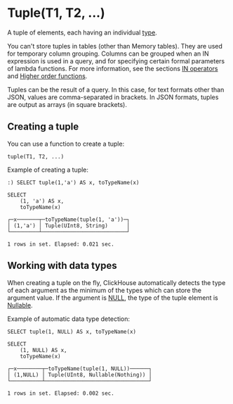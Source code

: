 <a name="data_type-tuple"></a>

# Tuple(T1, T2, ...)

A tuple of elements, each having an individual [type](index.md#data_types).

You can't store tuples in tables (other than Memory tables). They are used for temporary column grouping. Columns can be grouped when an IN expression is used in a query, and for specifying certain formal parameters of lambda functions. For more information, see the sections [IN operators](../query_language/select.md#in_operators) and [Higher order functions](../query_language/functions/higher_order_functions.md#higher_order_functions).

Tuples can be the result of a query. In this case, for text formats other than JSON, values are comma-separated in brackets. In JSON formats, tuples are output as arrays (in square brackets).

## Creating a tuple

You can use a function to create a tuple:

    tuple(T1, T2, ...)
    

Example of creating a tuple:

    :) SELECT tuple(1,'a') AS x, toTypeName(x)
    
    SELECT
        (1, 'a') AS x,
        toTypeName(x)
    
    ┌─x───────┬─toTypeName(tuple(1, 'a'))─┐
    │ (1,'a') │ Tuple(UInt8, String)      │
    └─────────┴───────────────────────────┘
    
    1 rows in set. Elapsed: 0.021 sec.
    

## Working with data types

When creating a tuple on the fly, ClickHouse automatically detects the type of each argument as the minimum of the types which can store the argument value. If the argument is [NULL](../query_language/syntax.md#null-literal), the type of the tuple element is [Nullable](nullable.md#data_type-nullable).

Example of automatic data type detection:

    SELECT tuple(1, NULL) AS x, toTypeName(x)
    
    SELECT
        (1, NULL) AS x,
        toTypeName(x)
    
    ┌─x────────┬─toTypeName(tuple(1, NULL))──────┐
    │ (1,NULL) │ Tuple(UInt8, Nullable(Nothing)) │
    └──────────┴─────────────────────────────────┘
    
    1 rows in set. Elapsed: 0.002 sec.
